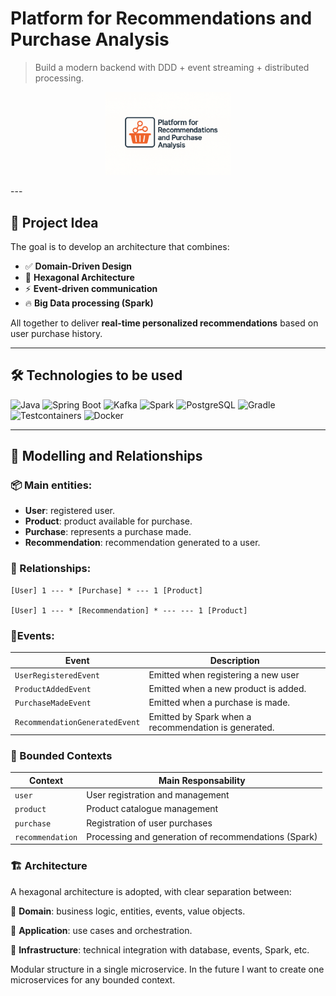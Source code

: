 # Platform for Recommendations and Purchase Analysis

> Build a modern backend with DDD + event streaming + distributed processing.
<p align="center">
  <img src="projectLogo.png" alt="Logo" width="200" />
</p>
---

## 🧠 Project Idea

The goal is to develop an architecture that combines:

- ✅ **Domain-Driven Design**
- 🧱 **Hexagonal Architecture**
- ⚡ **Event-driven communication**
- 🔥 **Big Data processing (Spark)**

All together to deliver **real-time personalized recommendations** based on user purchase history.


---

## 🛠️ Technologies to be used

![Java](https://img.shields.io/badge/Java-21-blue)
![Spring Boot](https://img.shields.io/badge/Spring%20Boot-3.2-brightgreen)
![Kafka](https://img.shields.io/badge/Kafka-Event%20Streaming-000000?logo=apachekafka)
![Spark](https://img.shields.io/badge/Spark-Data%20Processing-FDEE21?logo=apache)
![PostgreSQL](https://img.shields.io/badge/PostgreSQL-Relational%20DB-336791?logo=postgresql)
![Gradle](https://img.shields.io/badge/Gradle-Build%20Tool-02303A?logo=gradle)
![Testcontainers](https://img.shields.io/badge/Testcontainers-Testing-informational)
![Docker](https://img.shields.io/badge/Docker-Containerization-2496ED?logo=docker)

---

## 🧩 Modelling and Relationships

### 📦 Main entities:

- **User**: registered user.
- **Product**: product available for purchase.
- **Purchase**: represents a purchase made.
- **Recommendation**: recommendation generated to a user.

### 🔗 Relationships:

```plaintext
[User] 1 --- * [Purchase] * --- 1 [Product]

[User] 1 --- * [Recommendation] * --- --- 1 [Product]
```

### 📡Events:
 
| Event                          | Description                                          |
| ------------------------------ | ---------------------------------------------------- |
| `UserRegisteredEvent`          | Emitted when registering a new user                  |
| `ProductAddedEvent`            | Emitted when a new product is added.                 |
| `PurchaseMadeEvent`            | Emitted when a purchase is made.                     |
| `RecommendationGeneratedEvent` | Emitted by Spark when a recommendation is generated. |

### 🧱 Bounded Contexts
| Context          | Main Responsability                                   |
| ---------------- | ----------------------------------------------------- |
| `user`           | User registration and management                      |
| `product`        | Product catalogue management                          |
| `purchase`       | Registration of user purchases                        |
| `recommendation` | Processing and generation of recommendations (Spark)  |

### 🏗️ Architecture
A hexagonal architecture is adopted, with clear separation between:

🔸 **Domain**: business logic, entities, events, value objects.

🔸 **Application**: use cases and orchestration.

🔸 **Infrastructure**: technical integration with database, events, Spark, etc.

Modular structure in a single microservice. In the future I want to create one microservices for any bounded context.

